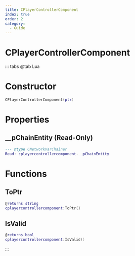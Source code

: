 ```yaml
---
title: CPlayerControllerComponent
index: true
order: 2
category:
  - Guide
---
```


# CPlayerControllerComponent

::: tabs
@tab Lua
# Constructor
```lua
CPlayerControllerComponent(ptr)
```
# Properties
## __pChainEntity (Read-Only)
```lua
--- @type CNetworkVarChainer
Read: cplayercontrollercomponent.__pChainEntity
```
# Functions
## ToPtr
```lua
@returns string
cplayercontrollercomponent:ToPtr()
```
## IsValid
```lua
@returns bool
cplayercontrollercomponent:IsValid()
```

:::
